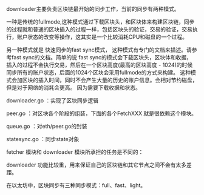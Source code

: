 downloader主要负责区块链最开始的同步工作，当前的同步有两种模式。

一种是传统的fullmode,这种模式通过下载区块头，和区块体来构建区块链，同步的过程就和普通的区块插入的过程一样，包括区块头的验证，交易的验证，交易执行，账户状态的改变等操作，这其实是一个比较消耗CPU和磁盘的一个过程。

另一种模式就是 快速同步的fast sync模式， 这种模式有专门的文档来描述。请参考fast sync的文档。简单的说 fast sync的模式会下载区块头，区块体和收据， 插入的过程不会执行交易，然后在一个区块高度\(最高的区块高度 - 1024\)的时候同步所有的账户状态，后面的1024个区块会采用fullmode的方式来构建。 这种模式会加区块的插入时间，同时不会产生大量的历史的账户信息。会相对节约磁盘， 但是对于网络的消耗会更高。 因为需要下载收据和状态。

downloader.go ：实现了区块同步逻辑

peer.go ：对区块各个阶段的组装，下面的各个FetchXXX 就是很依赖这个模块。

queue.go ：对eth/peer.go的封装

statesync.go ：同步state对象

fetcher 模块和 downloader 模块所承担的任务是不同的：

downloader 功能比较重，用来保证自己的区块链和其它节点之间不会有太多差距。

在以太坊中，区块同步有三种同步模式：full、fast、light。

